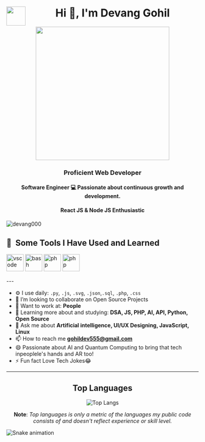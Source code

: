 

<h1 align="center"> <img align="left" src = "https://github.com/7oSkaaa/7oSkaaa/blob/main/Images/about_me.gif?raw=true" width = 50px>Hi 👋, I'm Devang Gohil </h1>
<div align="center">
<picture> <img align="center" src="https://thumbs.gfycat.com/ColorlessBitesizedKob-size_restricted.gif" width = 350px></picture>
</div>
<h3 align="center">Proficient Web Developer</h3>
<h4 align="center">Software Engineer 💻 Passionate about continuous growth and development.</h4>
<h4 align="center">React JS & Node JS  Enthusiastic</h4>

<p align="left"> <img src="https://komarev.com/ghpvc/?username=devang000&label=Profile%20views&color=0e75b6&style=flat" alt="devang000" /> </p>
<h2> 🚀 &nbsp;Some Tools I Have Used and Learned</h2>
<p align="left">
<img src="https://cdn.jsdelivr.net/gh/devicons/devicon/icons/vscode/vscode-original.svg" alt="vscode" width="45" height="45"/>
<img src="https://cdn.jsdelivr.net/gh/devicons/devicon/icons/bash/bash-original.svg" alt="bash" width="45" height="45"/>
<img src="https://cdn.jsdelivr.net/gh/devicons/devicon/icons/php/php-original.svg" alt="php" width="45" height="45"/>
<img src="https://cdn.jsdelivr.net/gh/devicons/devicon/icons/javascript/javascript-original.svg" alt="php" width="45" height="45"/>
</p>
---


- ⚙️ I use daily: `.py`, `.js`, `.svg`, `.json`,`.sql`, `.php`, `.css`
- 👯 I’m looking to collaborate on Open Source Projects
- 💅 Want to work at: **People**
- 🌱 Learning more about and studying: **DSA, JS, PHP, AI, API, Python, Open Source**
- 💬 Ask me about **Artificial intelligence, UI/UX Designing, JavaScript, Linux**
- 📫 How to reach me **gohildev555@gmail.com**
- 😄 Passionate about AI and Quantum Computing to bring that tech inpeoplele's hands and AR too!
- ⚡ Fun fact Love Tech Jokes😂
---

<div align="center">

## Top Languages

![Top Langs](https://github-readme-stats.vercel.app/api/top-langs/?username=devang000&layout=compact&theme=radical)

<b>Note</b>: *Top languages is only a metric of the languages my public code consists of and doesn't reflect experience or skill level.*     
</div>

![Snake animation](https://github.com/thepiyushmalhotra/thepiyushmalhotra/blob/output/github-contribution-grid-snake.svg)

